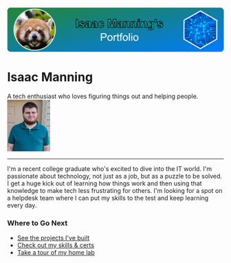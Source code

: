 !["My Portfolo logo"](./logo.png "My Portfolo Logo")


# Isaac Manning
A tech enthusiast who loves figuring things out and helping people.  
<img src="./_static/photo.jpg" width="100" height="120"/> 

---

I'm a recent college graduate who's excited to dive into the IT world. I'm passionate about technology, not just as a job, but as a puzzle to be solved. I get a huge kick out of learning how things work and then using that knowledge to make tech less frustrating for others. I'm looking for a spot on a helpdesk team where I can put my skills to the test and keep learning every day.

### Where to Go Next
* [See the projects I've built](./projects.md)
* [Check out my skills & certs](./skills.md)
* [Take a tour of my home lab](./home-lab/intro.md)
